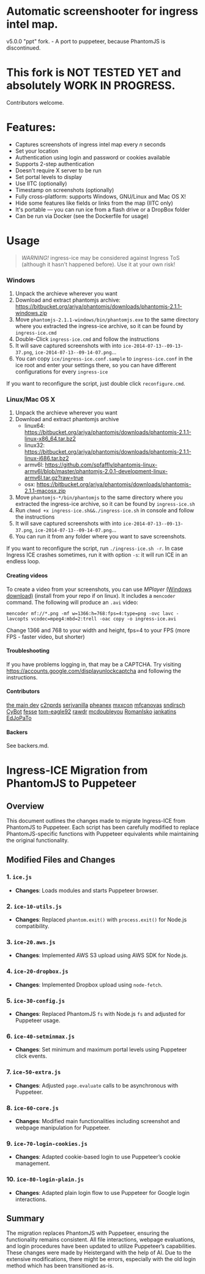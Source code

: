 # Automatic screenshooter for ingress intel map.

v5.0.0 "ppt" fork. - A port to puppeteer, because PhantomJS is discontinued. 

# This fork is NOT TESTED YET and absolutely WORK IN PROGRESS.
Contributors welcome.

Features:
=========
 - Captures screenshots of ingress intel map every *n* seconds
 - Set your location 
 - Authentication using login and password or cookies available
 - Supports 2-step authentication
 - Doesn't require X server to be run
 - Set portal levels to display
 - Use IITC (optionally)
 - Timestamp on screenshots (optionally)
 - Fully cross-platform: supports Windows, GNU/Linux and Mac OS X!
 - Hide some features like fields or links from the map (IITC only)
 - It's portable — you can run ice from a flash drive or a DropBox folder
 - Can be run via Docker (see the Dockerfile for usage)

Usage
=====
> *WARNING!* ingress-ice may be considered against Ingress ToS (although it hasn't happened before). Use it at your own risk!

### Windows
 1. Unpack the archieve wherever you want
 2. Download and extract phantomjs archive: https://bitbucket.org/ariya/phantomjs/downloads/phantomjs-2.1.1-windows.zip
 3. Move `phantomjs-2.1.1-windows/bin/phantomjs.exe` to the same directory where you extracted the ingress-ice archive,
    so it can be found by `ingress-ice.cmd`
 4. Double-Click `ingress-ice.cmd` and follow the instructions
 5. It will save captured screenshots with into `ice-2014-07-13--09-13-37.png`, `ice-2014-07-13--09-14-07.png`...
 6. You can copy `ice/ingress-ice.conf.sample` to `ingress-ice.conf` in the ice root and enter your settings there, so you can have different configurations for every `ingress-ice`

If you want to reconfigure the script, just double click `reconfigure.cmd`.

### Linux/Mac OS X
 1. Unpack the archieve wherever you want
 2. Download and extract phantomjs archive
    - linux64: https://bitbucket.org/ariya/phantomjs/downloads/phantomjs-2.1.1-linux-x86_64.tar.bz2
    - linux32: https://bitbucket.org/ariya/phantomjs/downloads/phantomjs-2.1.1-linux-i686.tar.bz2
    - armv6l:  https://github.com/spfaffly/phantomjs-linux-armv6l/blob/master/phantomjs-2.0.1-development-linux-armv6l.tar.gz?raw=true
    - osx:     https://bitbucket.org/ariya/phantomjs/downloads/phantomjs-2.1.1-macosx.zip
 3. Move `phantomjs-*/bin/phantomjs` to the same directory where you extracted the ingress-ice archive,
    so it can be found by `ingress-ice.sh`
 4. Run `chmod +x ingress-ice.sh&&./ingress-ice.sh` in console and follow the instructions
 5. It will save captured screenshots with into `ice-2014-07-13--09-13-37.png`, `ice-2014-07-13--09-14-07.png`...
 6. You can run it from any folder where you want to save screenshots.

If you want to reconfigure the script, run `./ingress-ice.sh -r`. In case Ingress ICE crashes sometimes, run it with option `-s`: it will run ICE in an endless loop.

#### Creating videos
To create a video from your screenshots, you can use *MPlayer* [(Windows download)](http://oss.netfarm.it/mplayer-win32.php) (install from your repo if on linux). It includes a `mencoder` command. The following will produce an `.avi` video:
```
mencoder mf://*.png -mf w=1366:h=768:fps=4:type=png -ovc lavc -lavcopts vcodec=mpeg4:mbd=2:trell -oac copy -o ingress-ice.avi
```

Change 1366 and 768 to your width and height, fps=4 to your FPS (more FPS - faster video, but shorter)

#### Troubleshooting
If you have problems logging in, that may be a CAPTCHA. Try visiting https://accounts.google.com/displayunlockcaptcha and following the instructions.

#### Contributors
[the main dev](https://ingress.netlify.com)
[c2nprds](https://github.com/c2nprds)
[serjvanilla](https://github.com/serjvanilla)
[pheanex](https://github.com/pheanex)
[mxxcon](https://github.com/mxxcon)
[mfcanovas](https://github.com/mfcanovas)
[sndirsch](https://github.com/sndirsch)
[CyBot](https://github.com/CyBot)
[fesse](https://github.com/fesse)
[tom-eagle92](https://github.com/tom-eagle92)
[rawdr](https://github.com/rawdr)
[mcdoubleyou](https://github.com/mcdoubleyou)
[RomanIsko](https://github.com/RomanIsko)
[jankatins](https://github.com/jankatins)
[EdJoPaTo](https://github.com/EdJoPaTo)

#### Backers
See backers.md.

# Ingress-ICE Migration from PhantomJS to Puppeteer

## Overview
This document outlines the changes made to migrate Ingress-ICE from PhantomJS to Puppeteer. Each script has been carefully modified to replace PhantomJS-specific functions with Puppeteer equivalents while maintaining the original functionality.

## Modified Files and Changes

### 1. `ice.js`
- **Changes**: Loads modules and starts Puppeteer browser.

### 2. `ice-10-utils.js`
- **Changes**: Replaced `phantom.exit()` with `process.exit()` for Node.js compatibility.

### 3. `ice-20.aws.js`
- **Changes**: Implemented AWS S3 upload using AWS SDK for Node.js.

### 4. `ice-20-dropbox.js`
- **Changes**: Implemented Dropbox upload using `node-fetch`.

### 5. `ice-30-config.js`
- **Changes**: Replaced PhantomJS `fs` with Node.js `fs` and adjusted for Puppeteer usage.

### 6. `ice-40-setminmax.js`
- **Changes**: Set minimum and maximum portal levels using Puppeteer click events.

### 7. `ice-50-extra.js`
- **Changes**: Adjusted `page.evaluate` calls to be asynchronous with Puppeteer.

### 8. `ice-60-core.js`
- **Changes**: Modified main functionalities including screenshot and webpage manipulation for Puppeteer.

### 9. `ice-70-login-cookies.js`
- **Changes**: Adapted cookie-based login to use Puppeteer’s cookie management.

### 10. `ice-80-login-plain.js`
- **Changes**: Adapted plain login flow to use Puppeteer for Google login interactions.

## Summary
The migration replaces PhantomJS with Puppeteer, ensuring the functionality remains consistent. All file interactions, webpage evaluations, and login procedures have been updated to utilize Puppeteer’s capabilities. These changes were made by Heistergand with the help of AI. Due to the extensive modifications, there might be errors, especially with the old login method which has been transitioned as-is.
